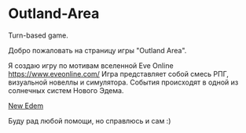 # Outland-Area
Turn-based game.


Добро пожаловать на страницу игры "Outland Area".

Я создаю игру по мотивам вселенной Eve Online https://www.eveonline.com/ Игра представляет собой смесь РПГ, визуальной новеллы и симулятора. События происходят в одной из солнечных систем Нового Эдема.

[New Edem](https://web.ccpgamescdn.com/newssystem/media/73606/1/MARSHAL_FIREWATCH.jpg)

Буду рад любой помощи, но справлюсь и сам :)
